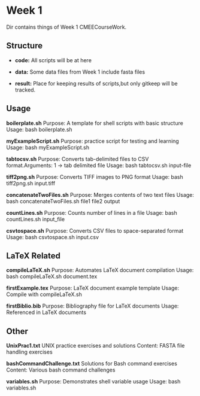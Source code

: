 # Week 1

Dir contains things of  Week 1 CMEECourseWork.

## Structure

- **code:** All scripts will be at here

- **data:** Some data files from Week 1 include fasta files

- **result:** Place for keeping results of scripts,but only gitkeep will be tracked.



## Usage

**boilerplate.sh**
Purpose: A template for shell scripts with basic structure
Usage: bash boilerplate.sh

**myExampleScript.sh**
Purpose: practice script for testing and learning
Usage: bash myExampleScript.sh

**tabtocsv.sh**
Purpose: Converts tab-delimited files to CSV format.Arguments: 1 -> tab delimited file
Usage: bash tabtocsv.sh input-file

**tiff2png.sh**
Purpose: Converts TIFF images to PNG format
Usage: bash tiff2png.sh input.tiff

**concatenateTwoFiles.sh**
Purpose: Merges contents of two text files
Usage: bash concatenateTwoFiles.sh file1 file2 output

**countLines.sh**
Purpose: Counts number of lines in a file
Usage: bash countLines.sh input_file

**csvtospace.sh**
Purpose: Converts CSV files to space-separated format
Usage: bash csvtospace.sh input.csv

## LaTeX Related

**compileLaTeX.sh**
Purpose: Automates LaTeX document compilation
Usage: bash compileLaTeX.sh document.tex

**firstExample.tex**
Purpose: LaTeX document example template
Usage: Compile with compileLaTeX.sh

**firstBiblio.bib**
Purpose: Bibliography file for LaTeX documents
Usage: Referenced in LaTeX documents

## Other

**UnixPrac1.txt**
UNIX practice exercises and solutions
Content: FASTA file handling exercises

**bashCommandChallenge.txt**
Solutions for Bash command exercises
Content: Various bash command challenges


**variables.sh**
Purpose: Demonstrates shell variable usage
Usage: bash variables.sh